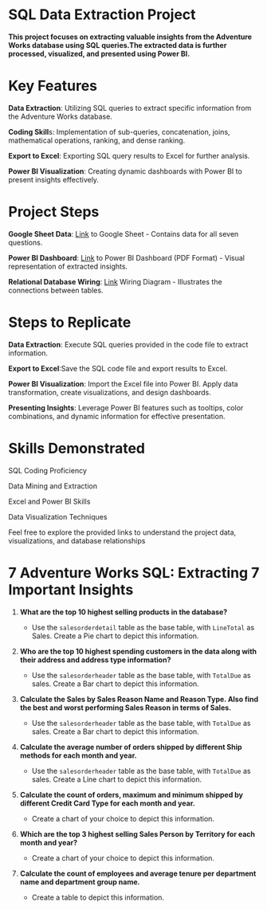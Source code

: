 # SQL Data Extraction Project
  
 **This project focuses on extracting valuable insights from the Adventure Works database using SQL queries.The extracted data is further processed, visualized, and presented using Power BI.**

# Key Features
**Data Extraction**: Utilizing SQL queries to extract specific information from the Adventure Works database.

**Coding Skill**s: Implementation of sub-queries, concatenation, joins, mathematical operations, ranking, and dense ranking.

**Export to Excel**: Exporting SQL query results to Excel for further analysis.

**Power BI Visualization**: Creating dynamic dashboards with Power BI to present insights effectively.

# Project Steps
**Google Sheet Data**: [Link](https://docs.google.com/spreadsheets/d/17-x9ozWj16JIQFqjRKWPnqndIJGfWqTi/edit?usp=sharing&ouid=101082540720314963908&rtpof=true&sd=true) to Google Sheet - Contains data for all seven questions.

**Power BI Dashboard**: [Link](https://drive.google.com/file/d/1QLEpVT0yPT9-yLHDkpaskiL_158c0qee/view?usp=sharing) to Power BI Dashboard (PDF Format) - Visual representation of extracted insights.

**Relational Database Wiring**: [Link](https://drive.google.com/file/d/1NAGZs3hk9nRK219rd3zZvN28oMHmYqSL/view?usp=sharing)  Wiring Diagram - Illustrates the connections between tables.

# Steps to Replicate
**Data Extraction**:
Execute SQL queries provided in the code file to extract information.

**Export to Excel**:Save the SQL code file and export results to Excel.

**Power BI Visualization**: Import the Excel file into Power BI. Apply data transformation, create visualizations, and design dashboards.

**Presenting Insights**: Leverage Power BI features such as tooltips, color combinations, and dynamic information for effective presentation.

# Skills Demonstrated
SQL Coding Proficiency

Data Mining and Extraction

Excel and Power BI Skills

Data Visualization Techniques

Feel free to explore the provided links to understand the project data, visualizations, and database relationships



# 7 Adventure Works SQL: Extracting 7 Important Insights  

1. **What are the top 10 highest selling products in the database?**
   - Use the `salesorderdetail` table as the base table, with `LineTotal` as Sales. Create a Pie chart to depict this information.

2. **Who are the top 10 highest spending customers in the data along with their address and address type information?**
   - Use the `salesorderheader` table as the base table, with `TotalDue` as sales. Create a Bar chart to depict this information.

3. **Calculate the Sales by Sales Reason Name and Reason Type. Also find the best and worst performing Sales Reason in terms of Sales.**
   - Use the `salesorderheader` table as the base table, with `TotalDue` as sales. Create a Bar chart to depict this information.

4. **Calculate the average number of orders shipped by different Ship methods for each month and year.**
   - Use the `salesorderheader` table as the base table, with `TotalDue` as sales. Create a Line chart to depict this information.

5. **Calculate the count of orders, maximum and minimum shipped by different Credit Card Type for each month and year.**
   - Create a chart of your choice to depict this information.

6. **Which are the top 3 highest selling Sales Person by Territory for each month and year?**
   - Create a chart of your choice to depict this information.

7. **Calculate the count of employees and average tenure per department name and department group name.**
   - Create a table to depict this information.



